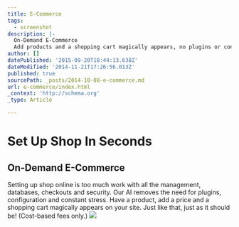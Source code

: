 ```yaml
---
title: E-Commerce
tags:
  - screenshot
description: |-
  On-Demand E-Commerce
  Add products and a shopping cart magically appears, no plugins or configuration required. Remove the products and the shopping cart disappe
author: []
datePublished: '2015-09-20T18:44:13.638Z'
dateModified: '2014-11-21T17:26:56.013Z'
published: true
sourcePath: _posts/2014-10-08-e-commerce.md
url: e-commerce/index.html
_context: 'http://schema.org'
_type: Article

---
```

# Set Up Shop In Seconds

## On-Demand E-Commerce

Setting up shop online is too much work with all the management, databases, checkouts and security. Our AI removes the need for plugins, configuration and constant stress. Have a product, add a price and a shopping cart magically appears on your site. Just like that, just as it should be! (Cost-based fees only.)
![](https://s3-us-west-2.amazonaws.com/cdn.thegrid.io/posts/Products-mmmm.jpg)